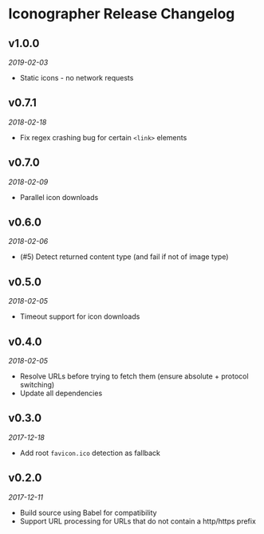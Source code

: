 # Iconographer Release Changelog

## **v1.0.0**
_2019-02-03_

 * Static icons - no network requests

## v0.7.1
_2018-02-18_

 * Fix regex crashing bug for certain `<link>` elements

## v0.7.0
_2018-02-09_

 * Parallel icon downloads

## v0.6.0
_2018-02-06_

 * (#5) Detect returned content type (and fail if not of image type)

## v0.5.0
_2018-02-05_

 * Timeout support for icon downloads

## v0.4.0
_2018-02-05_

 * Resolve URLs before trying to fetch them (ensure absolute + protocol switching)
 * Update all dependencies

## v0.3.0
_2017-12-18_

 * Add root `favicon.ico` detection as fallback

## v0.2.0
_2017-12-11_

 * Build source using Babel for compatibility
 * Support URL processing for URLs that do not contain a http/https prefix
